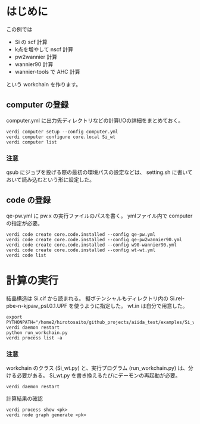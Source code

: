 
# はじめに
この例では 
* Si の scf 計算
* k点を増やして nscf 計算
* pw2wannier 計算
* wannier90 計算
* wannier-tools で AHC 計算

という workchain を作ります。

## computer の登録
computer.yml に出力先ディレクトリなどの計算I/Oの詳細をまとめておく。
```
verdi computer setup --config computer.yml
verdi computer configure core.local Si_wt
verdi computer list
```

### 注意
qsub にジョブを投げる際の最初の環境パスの設定などは、 setting.sh に書いておいて読み込むという形に設定した。


## code の登録
qe-pw.yml に pw.x の実行ファイルのパスを書く。
ymlファイル内で computer の指定が必要。
```
verdi code create core.code.installed --config qe-pw.yml
verdi code create core.code.installed --config qe-pw2wannier90.yml
verdi code create core.code.installed --config w90-wannier90.yml
verdi code create core.code.installed --config wt-wt.yml
verdi code list
```

# 計算の実行
結晶構造は Si.cif から読まれる。
擬ポテンシャルもディレクトリ内の Si.rel-pbe-n-kjpaw_psl.0.1.UPF を使うように指定した。
wt.in は自分で用意した。
```
export PYTHONPATH="/home2/hirotosaito/github_projects/aiida_test/examples/Si_wt:$PYTHONPATH"
verdi daemon restart
python run_workchain.py
verdi process list -a
```
### 注意
workchain のクラス (Si_wt.py) と、実行プログラム (run_workchain.py) は、分ける必要がある。
Si_wt.py を書き換えるたびにデーモンの再起動が必要。
```
verdi daemon restart
```

計算結果の確認
```
verdi process show <pk>
verdi node graph generate <pk>
```